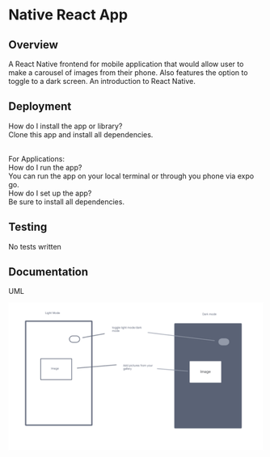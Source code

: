 # Native React App

## Overview

A React Native frontend for mobile application that would allow user to make a carousel of images from their phone. Also features the option to toggle to a dark screen. An introduction to React Native.

## Deployment

How do I install the app or library?<br/>
Clone this app and install all dependencies.<br/>
<br/>

For Applications:<br/>
How do I run the app?<br/>
You can run the app on your local terminal or through you phone via expo go.<br/>
How do I set up the app?<br/>
Be sure to install all dependencies.<br/>

## Testing

No tests written
<!-- Run [nmp test] to run the tests.
- Tests that User should be able to send a request. -->

## Documentation

UML<br/>

![Lab41 UML](./images/Lab41-UML.png)